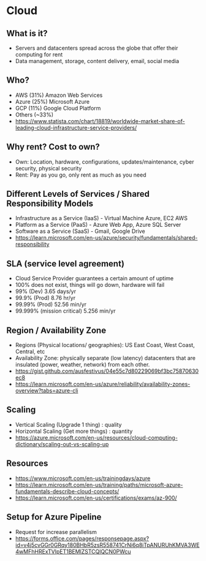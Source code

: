 # Cloud

## What is it?
- Servers and datacenters spread across the globe that offer their computing for rent
- Data management, storage, content delivery, email, social media

## Who?
- AWS (31%) Amazon Web Services
- Azure (25%) Microsoft Azure
- GCP (11%) Google Cloud Platform
- Others (~33%)
- https://www.statista.com/chart/18819/worldwide-market-share-of-leading-cloud-infrastructure-service-providers/

## Why rent? Cost to own?
- Own: Location, hardware, configurations, updates/maintenance, cyber security, physical security
- Rent: Pay as you go, only rent as much as you need

## Different Levels of Services / Shared Responsibility Models
- Infrastructure as a Service (IaaS) - Virtual Machine Azure, EC2 AWS
- Platform as a Service (PaaS) - Azure Web App, Azure SQL Server
- Software as a Service (SaaS) - Gmail, Google Drive
- https://learn.microsoft.com/en-us/azure/security/fundamentals/shared-responsibility

## SLA (service level agreement)
- Cloud Service Provider guarantees a certain amount of uptime
- 100% does not exist, things will go down, hardware will fail
- 99% (Dev) 3.65 days/yr
- 99.9% (Prod) 8.76 hr/yr
- 99.99% (Prod) 52.56 min/yr
- 99.999% (mission critical) 5.256 min/yr

## Region / Availability Zone
- Regions (Physical locations/ geographies): US East Coast, West Coast, Central, etc
- Availability Zone: physically separate (low latency) datacenters that are insulated (power, weather, network) from each other.
- https://gist.github.com/ausfestivus/04e55c7d80229069bf3bc75870630ec8
- https://learn.microsoft.com/en-us/azure/reliability/availability-zones-overview?tabs=azure-cli

## Scaling
- Vertical Scaling (Upgrade 1 thing) : quality
- Horizontal Scaling (Get more things) : quantity
- https://azure.microsoft.com/en-us/resources/cloud-computing-dictionary/scaling-out-vs-scaling-up

## Resources
- https://www.microsoft.com/en-us/trainingdays/azure
- https://learn.microsoft.com/en-us/training/paths/microsoft-azure-fundamentals-describe-cloud-concepts/
- https://learn.microsoft.com/en-us/certifications/exams/az-900/

## Setup for Azure Pipeline
- Request for increase parallelism
- https://forms.office.com/pages/responsepage.aspx?id=v4j5cvGGr0GRqy180BHbR5zsR558741CrNi6q8iTpANURUhKMVA3WE4wMFhHRExTVlpET1BEMlZSTCQlQCN0PWcu